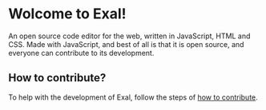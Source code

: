 # **Wolcome to Exal!**
An open source code editor for the web, written in JavaScript, HTML and CSS. Made with JavaScript, and best of all is that it is open source, and everyone can contribute to its development.

## How to contribute?
To help with the development of Exal, follow the steps of [how to contribute](https://google.com).
